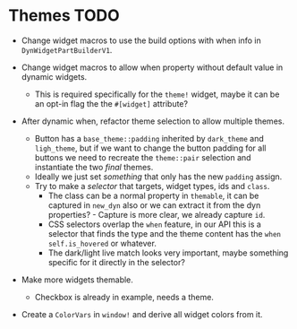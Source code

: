 # Themes TODO

* Change widget macros to use the build options with when info in `DynWidgetPartBuilderV1`.
* Change widget macros to allow when property without default value in dynamic widgets.
    - This is required specifically for the `theme!` widget, maybe it can be an opt-in flag the the `#[widget]` attribute?

* After dynamic when, refactor theme selection to allow multiple themes.
    - Button has a `base_theme::padding` inherited by `dark_theme` and `ligh_theme`, but if we want to change the button padding for
      all buttons we need to recreate the `theme::pair` selection and instantiate the two *final* themes.
    - Ideally we just set *something* that only has the new `padding` assign.
    - Try to make a *selector* that targets, widget types, ids and `class`.
        - The class can be a normal property in `themable`, it can be captured in `new_dyn` also or we
            can extract it from the dyn properties?
                - Capture is more clear, we already capture `id`.
        - CSS selectors overlap the `when` feature, in our API this is a selector that finds the type and the theme content
            has the `when self.is_hovered` or whatever.
        - The dark/light live match looks very important, maybe something specific for it directly in the selector?

* Make more widgets themable.
    - Checkbox is already in example, needs a theme.
* Create a `ColorVars` in `window!` and derive all widget colors from it.